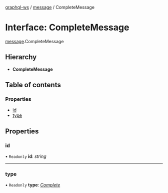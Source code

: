 [graphql-ws](../README.md) / [message](../modules/message.md) / CompleteMessage

# Interface: CompleteMessage

[message](../modules/message.md).CompleteMessage

## Hierarchy

* **CompleteMessage**

## Table of contents

### Properties

- [id](message.completemessage.md#id)
- [type](message.completemessage.md#type)

## Properties

### id

• `Readonly` **id**: *string*

___

### type

• `Readonly` **type**: [*Complete*](../enums/message.messagetype.md#complete)
